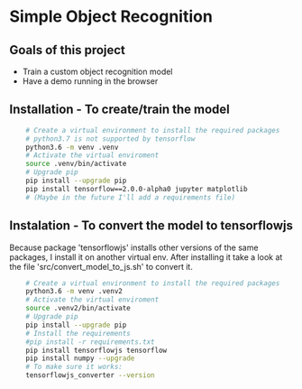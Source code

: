 # Simple Object Recognition

## Goals of this project

- Train a custom object recognition model
- Have a demo running in the browser

## Installation - To create/train the model

```sh
    # Create a virtual environment to install the required packages
    # python3.7 is not supported by tensorflow
    python3.6 -m venv .venv
    # Activate the virtual enviroment
    source .venv/bin/activate
    # Upgrade pip
    pip install --upgrade pip
    pip install tensorflow==2.0.0-alpha0 jupyter matplotlib
    # (Maybe in the future I'll add a requirements file)
```  

## Instalation - To convert the model to tensorflowjs

Because package 'tensorflowjs' installs other versions of the same packages, I install it on another virtual env. After installing it take a look at the file 'src/convert_model_to_js.sh' to convert it.

```sh
    # Create a virtual environment to install the required packages
    python3.6 -m venv .venv2
    # Activate the virtual enviroment
    source .venv2/bin/activate
    # Upgrade pip
    pip install --upgrade pip
    # Install the requirements
    #pip install -r requirements.txt
    pip install tensorflowjs tensorflow
    pip install numpy --upgrade
    # To make sure it works:
    tensorflowjs_converter --version
```  

